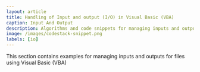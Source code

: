 ```yaml
---
layout: article
title: Handling of Input and output (I/O) in Visual Basic (VBA)
caption: Input And Output
description: Algorithms and code snippets for managing inputs and outputs (I/O) using Visual Basic (VBA)
image: /images/codestack-snippet.png
labels: [io]
---
```

This section contains examples for managing inputs and outputs for files using Visual Basic (VBA)